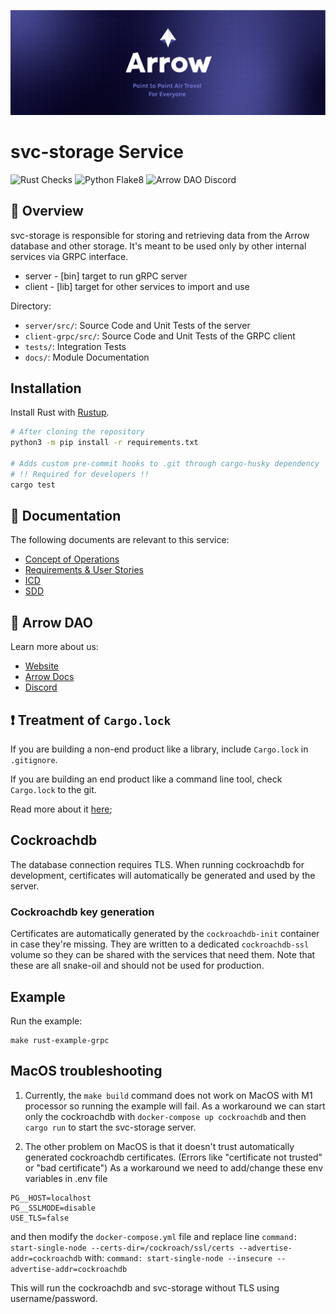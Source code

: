 ![Arrow Banner](https://github.com/Arrow-air/.github/raw/main/profile/assets/arrow_v2_twitter-banner_neu.png)

# svc-storage Service

![Rust
Checks](https://github.com/arrow-air/svc-storage/actions/workflows/rust_ci.yml/badge.svg?branch=main)
![Python Flake8](https://github.com/arrow-air/svc-storage/actions/workflows/python_ci.yml/badge.svg?branch=main)
![Arrow DAO
Discord](https://img.shields.io/discord/853833144037277726?style=plastic)

## :telescope: Overview
svc-storage is responsible for storing and retrieving data from the Arrow database and other storage.
It's meant to be used only by other internal services via GRPC interface.
- server - [bin] target to run gRPC server
- client - [lib] target for other services to import and use

Directory:
- `server/src/`: Source Code and Unit Tests of the server
- `client-grpc/src/`: Source Code and Unit Tests of the GRPC client
- `tests/`: Integration Tests
- `docs/`: Module Documentation

## Installation

Install Rust with [Rustup](https://www.rust-lang.org/tools/install).

```bash
# After cloning the repository
python3 -m pip install -r requirements.txt

# Adds custom pre-commit hooks to .git through cargo-husky dependency
# !! Required for developers !!
cargo test
```

## :scroll: Documentation
The following documents are relevant to this service:
- [Concept of Operations](./docs/conops.md)
- [Requirements & User Stories](./docs/requirements.md)
- [ICD](./docs/icd.md)
- [SDD](./docs/sdd.md)

## :busts_in_silhouette: Arrow DAO
Learn more about us:
- [Website](https://www.arrowair.com/)
- [Arrow Docs](https://www.arrowair.com/docs/intro)
- [Discord](https://discord.com/invite/arrow)

## :exclamation: Treatment of `Cargo.lock`
If you are building a non-end product like a library, include `Cargo.lock` in `.gitignore`.

If you are building an end product like a command line tool, check `Cargo.lock` to the git.

Read more about it [here](https://doc.rust-lang.org/cargo/guide/cargo-toml-vs-cargo-lock.html);

## Cockroachdb
The database connection requires TLS.
When running cockroachdb for development, certificates will automatically be generated and used by the server.

### Cockroachdb key generation
Certificates are automatically generated by the `cockroachdb-init` container in case they're missing.
They are written to a dedicated `cockroachdb-ssl` volume so they can be shared with the services that need them.
Note that these are all snake-oil and should not be used for production.

## Example
Run the example:
```
make rust-example-grpc
```

## MacOS troubleshooting

1. Currently, the `make build` command does not work on MacOS with M1 processor so running the example will fail.
As a workaround we can start only the cockroachdb with `docker-compose up cockroachdb` and then `cargo run` to start the svc-storage server.

2. The other problem on MacOS is that it doesn't trust automatically generated cockroachdb certificates. (Errors like "certificate not trusted" or "bad certificate")
As a workaround we need to add/change these env variables in .env file
```
PG__HOST=localhost
PG__SSLMODE=disable
USE_TLS=false
```
and then modify the `docker-compose.yml` file and replace line
`command: start-single-node --certs-dir=/cockroach/ssl/certs --advertise-addr=cockroachdb`
with:
`command: start-single-node --insecure --advertise-addr=cockroachdb`

This will run the cockroachdb and svc-storage without TLS using username/password.
